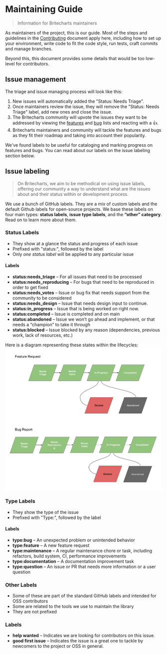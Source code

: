 # Maintaining Guide
> Information for Britecharts maintainers

As maintainers of the project, this is our guide. Most of the steps and guidelines in the [Contributing](./CONTRIBUTING.md) document apply here, including how to set up your environment, write code to fit the code style, run tests, craft commits and manage branches.

Beyond this, this document provides some details that would be too low-level for contributors.

## Issue management

The triage and issue managing process will look like this:

1. New issues will automatically added the "Status: Needs Triage".
2. Once maintainers review the issue, they will remove the "Status: Needs Triage" label, add new ones and close the issue.
3. The Britecharts community will upvote the issues they want to be addressed by viewing the [features](https://github.com/britecharts/britecharts/issues?q=is%3Aissue+is%3Aclosed+sort%3Areactions-%2B1-desc+label%3Atype%3Afeature+) and [bug](https://github.com/britecharts/britecharts/issues?q=is%3Aissue+is%3Aclosed+sort%3Areactions-%2B1-desc+label%3Atype%3Abug+) lists and reacting with a 👍.
4. Britecharts maintainers and community will tackle the features and bugs as they fit their roadmap and taking into account their popularity.

We've found labels to be useful for cataloging and marking progress on features and bugs. You can read about our labels on the issue labeling section below.


## Issue labeling
> On Britecharts, we aim to be methodical on using issue labels, offering our community a way to understand what are the issues about and their status within or development process.

We use a bunch of GitHub labels. They are a mix of custom labels and the default Github labels for open-source projects. We base these labels on four main types: **status labels**, **issue type labels**, and the **“other” category**. Read on to learn more about them.

### Status Labels
* They show at a glance the status and progress of each issue
* Prefixed with "status:", followed by the label
* Only *one status label* will be applied to any particular issue

#### Labels
- **status:needs_triage** – For all issues that need to be processed
- **status:needs_reproducing** – For bugs that need to be reproduced in order to get fixed
- **status:needs_votes** – Issue or bug fix that needs support from the community to be considered
- **status:needs_design** – Issue that needs design input to continue.
- **status:in_progress** – Issue that is being worked on right now.
- **status:completed** – Issue is completed and on main
- **status:abandoned** – Issue we won’t go ahead and implement, or that needs a “champion” to take it through
- **status:blocked** – Issue blocked by any reason (dependencies, previous work, lack of resources, etc.)

Here is a diagram representing these states within the lifecycles:
![Feature and Bug Lifecycle](https://raw.githubusercontent.com/britecharts/britecharts/master/src/doc/images/issue_process_diagram.png)

### Type Labels
* They show the type of the issue
* Prefixed with "Type:", followed by the label

#### Labels
- **type:bug** – An unexpected problem or unintended behavior
- **type:feature** – A new feature request
- **type:maintenance** – A regular maintenance chore or task, including refactors, build system, CI, performance improvements
- **type:documentation** – A documentation improvement task
- **type:question** – An issue or PR that needs more information or a user question

### Other Labels
* Some of these are part of the standard GitHub labels and intended for OSS contributors
* Some are related to the tools we use to maintain the library
* They are not prefixed

### Labels
- **help wanted** – Indicates we are looking for contributors on this issue.
- **good first issue** – Indicates the issue is a great one to tackle by newcomers to the project or OSS in general.
